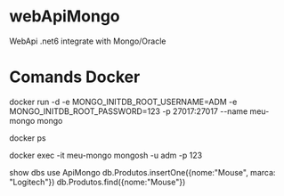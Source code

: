 # webApiMongo
WebApi .net6 integrate with Mongo/Oracle

# Comands Docker
docker run -d -e MONGO_INITDB_ROOT_USERNAME=ADM -e MONGO_INITDB_ROOT_PASSWORD=123 -p 27017:27017 --name meu-mongo mongo

docker ps

docker exec -it meu-mongo mongosh -u adm -p 123

show dbs
use ApiMongo
db.Produtos.insertOne({nome:"Mouse", marca: "Logitech"})
db.Produtos.find({nome:"Mouse"})
